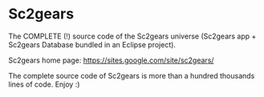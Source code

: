 # Sc2gears

The COMPLETE (!) source code of the Sc2gears universe (Sc2gears app + Sc2gears Database bundled in an Eclipse project).

Sc2gears home page: https://sites.google.com/site/sc2gears/

The complete source code of Sc2gears is more than a hundred thousands lines of code. Enjoy :)
